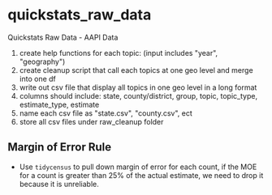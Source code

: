 # quickstats_raw_data
Quickstats Raw Data - AAPI Data

1. create help functions for each topic: (input includes "year", "geography")
2. create cleanup script that call each topics at one geo level and merge into one df
3. write out csv file that display all topics in one geo level in a long format
4. columns should include: state, county/district, group, topic, topic_type, estimate_type, estimate
5. name each csv file as "state.csv", "county.csv", ect
6. store all csv files under raw_cleanup folder

## Margin of Error Rule

- Use `tidycensus` to pull down margin of error for each count, if the MOE for a count is greater than 25% of the actual estimate, we need to drop it because it is unreliable.
